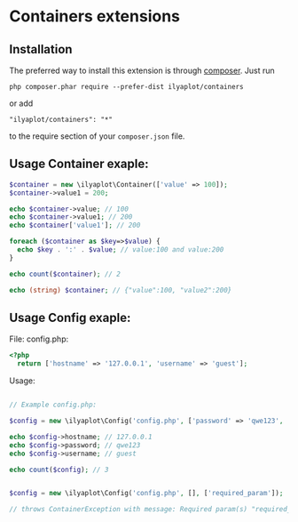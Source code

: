 # Containers extensions


Installation 
------------------------------------

The preferred way to install this extension is through [composer](http://getcomposer.org/download/). Just run

```
php composer.phar require --prefer-dist ilyaplot/containers
```
or add

```
"ilyaplot/containers": "*"
```
to the require section of your `composer.json` file.


Usage Container exaple:
-------------

```php
$container = new \ilyaplot\Container(['value' => 100]);
$container->value1 = 200;

echo $container->value; // 100
echo $container->value1; // 200
echo $container['value1']; // 200

foreach ($container as $key=>$value) {
  echo $key . ':' . $value; // value:100 and value:200
}

echo count($container); // 2

echo (string) $container; // {"value":100, "value2":200}

```

Usage Config exaple:
-------------

File: config.php:

```php
<?php 
  return ['hostname' => '127.0.0.1', 'username' => 'guest'];
```

Usage: 
```php

// Example config.php:

$config = new \ilyaplot\Config('config.php', ['password' => 'qwe123', 'username' => 'admin']);

echo $config->hostname; // 127.0.0.1
echo $config->password; // qwe123
echo $config->username; // guest

echo count($config); // 3


$config = new \ilyaplot\Config('config.php', [], ['required_param']);

// throws ContainerException with message: Required param(s) "required_param" has not been set.
```
